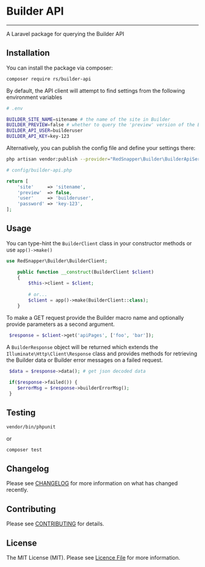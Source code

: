 # Builder API

---
A Laravel package for querying the Builder API

## Installation

You can install the package via composer:

```bash
composer require rs/builder-api
```

By default, the API client will attempt to find settings from the following environment variables

```bash
# .env

BUILDER_SITE_NAME=sitename # the name of the site in Builder
BUILDER_PREVIEW=false # whether to query the 'preview' version of the Builder site or not
BUILDER_API_USER=builderuser 
BUILDER_API_KEY=key-123
```

Alternatively, you can publish the config file and define your settings there:

```bash
php artisan vendor:publish --provider="RedSnapper\Builder\BuilderApiServiceProvider" --tag="config"
```

``` php
# config/builder-api.php

return [
    'site'     => 'sitename',
    'preview'  => false,
    'user'     => 'builderuser',
    'password' => 'key-123',
];
```

## Usage

You can type-hint the `BuilderClient` class in your constructor methods or use `app()->make()`

```php
use RedSnapper\Builder\BuilderClient;

    public function __construct(BuilderClient $client)
    {
        $this->client = $client;
        
        # or...
        $client = app()->make(BuilderClient::class);
    }
```

To make a GET request provide the Builder macro name and optionally provide parameters as a second argument.

```php
 $response = $client->get('apiPages', ['foo', 'bar']);
```

A `BuilderResponse` object will be returned which extends the `Illuminate\Http\Client\Response` class and provides methods for retrieving the Builder data or Builder error messages on a failed request.
```php
 $data = $response->data(); # get json decoded data
 
 if($response->failed()) {
    $errorMsg = $response->builderErrorMsg();
 }
```

## Testing

```bash
vendor/bin/phpunit
```

or

```bash
composer test
```

## Changelog

Please see [CHANGELOG](CHANGELOG.MD) for more information on what has changed recently.

## Contributing

Please see [CONTRIBUTING](.github/CONTRIBUTING.MD) for details.

## License

The MIT License (MIT). Please see [Licence File](LICENCE.MD) for more information.